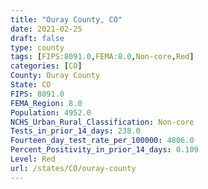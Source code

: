 ```yaml
---
title: "Ouray County, CO"
date: 2021-02-25
draft: false
type: county
tags: [FIPS:8091.0,FEMA:8.0,Non-core,Red]
categories: [CO]
County: Ouray County
State: CO
FIPS: 8091.0
FEMA_Region: 8.0
Population: 4952.0
NCHS_Urban_Rural_Classification: Non-core
Tests_in_prior_14_days: 238.0
Fourteen_day_test_rate_per_100000: 4806.0
Percent_Positivity_in_prior_14_days: 0.109
Level: Red
url: /states/CO/ouray-county
---
```



